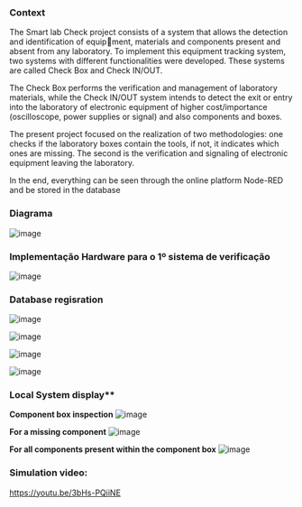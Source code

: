 ### **Context**

The Smart lab Check project consists of a system that allows the detection and identification of equipment, materials and components present and absent from any laboratory.
To implement this equipment tracking system, two systems with different functionalities were developed. These systems are called Check Box and Check IN/OUT.

The Check Box performs the verification and management of laboratory materials, while the Check IN/OUT system intends to detect the exit or 
entry into the laboratory of electronic equipment of higher cost/importance (oscilloscope, power supplies or signal) and also components and boxes.

The present project focused on the realization of two methodologies: one checks if the laboratory boxes 
contain the tools, if not, it indicates which ones are missing. The second is the verification and signaling 
of electronic equipment leaving the laboratory. 

In the end, everything can be seen through the online platform Node-RED and be stored in the database



### **Diagrama**
![image](https://github.com/Rafaeljff/Final_Project_Smartlab/assets/45770575/8d398e25-75c3-4503-85ae-36f2010113a3)





### **Implementação Hardware para o 1º sistema de verificação**
![image](https://github.com/Rafaeljff/Final_Project_Smartlab/assets/45770575/0b8900a8-5513-4c48-a539-dc07e64bf565)






### **Database regisration**
![image](https://github.com/user-attachments/assets/211fde9a-7cf8-4a29-ae75-8171f8bb3f78)

![image](https://github.com/user-attachments/assets/21ef90b3-ddd7-4a49-8e5d-2b36718c5ce2)

![image](https://github.com/user-attachments/assets/9d785018-c698-4baf-8868-370e5db7b73e)

![image](https://github.com/user-attachments/assets/87080626-de93-471e-bb7f-cf86e070d966)


### Local System display** 

**Component box inspection** 
![image](https://github.com/user-attachments/assets/4ffed42c-513d-4d10-ac89-1abf8b13fcd9)


**For a missing component**
![image](https://github.com/user-attachments/assets/99f18929-a204-4643-a521-66def9b3fe25)

**For all components present within the component box** 
![image](https://github.com/user-attachments/assets/2e84ec60-536f-4cac-930e-f1c57d8efe67)



### **Simulation video:**
https://youtu.be/3bHs-PQiiNE



